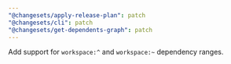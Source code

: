 ```yaml
---
"@changesets/apply-release-plan": patch
"@changesets/cli": patch
"@changesets/get-dependents-graph": patch
---
```


Add support for `workspace:^` and `workspace:~` dependency ranges.
